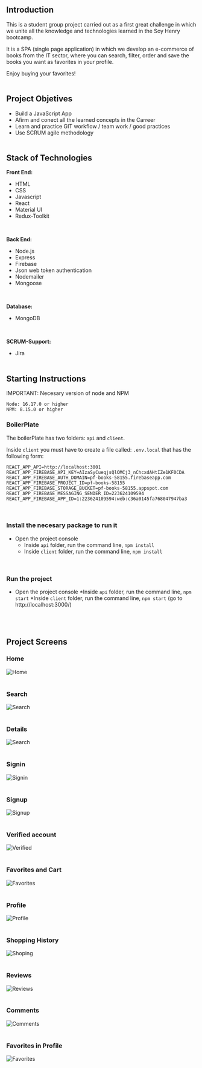 ## Introduction


This is a student group project carried out as a first great challenge in which we unite all the knowledge and technologies learned in the Soy Henry bootcamp.

It is a SPA (single page application) in which we develop an e-commerce of books from the IT sector, where you can search, filter, order and save the books you want as favorites in your profile.

Enjoy buying your favorites!
<br/><br/>
## Project Objetives

* Build a JavaScript App 
* Afirm and conect all the learned concepts in the Carreer
* Learn and practice GIT workflow / team work / good practices
* Use SCRUM agile methodology
<br/><br/>
## Stack of Technologies
 **Front End:**
* HTML
* CSS
* Javascript
* React
* Material UI
* Redux-Toolkit
<br/>

**Back End:**

* Node.js
* Express
* Firebase
* Json web token authentication
* Nodemailer
* Mongoose
<br/>

**Database:**
* MongoDB
<br/>

**SCRUM-Support:**
* Jira
<br/><br/>
## Starting Instructions

IMPORTANT: Necesary version of node and NPM

    Node: 16.17.0 or higher
    NPM: 8.15.0 or higher

### BoilerPlate

The boilerPlate has two folders: `api` and `client`.

Inside `client` you must have to create a file called: `.env.local` that has the following form:

    REACT_APP_API=http://localhost:3001
    REACT_APP_FIREBASE_API_KEY=AIzaSyCueqjsQlOMCj3_nChcxdAHtIZe1KF0CDA
    REACT_APP_FIREBASE_AUTH_DOMAIN=pf-books-58155.firebaseapp.com
    REACT_APP_FIREBASE_PROJECT_ID=pf-books-58155
    REACT_APP_FIREBASE_STORAGE_BUCKET=pf-books-58155.appspot.com
    REACT_APP_FIREBASE_MESSAGING_SENDER_ID=223624109594
    REACT_APP_FIREBASE_APP_ID=1:223624109594:web:c36a0145fa768047947ba3
<br/>

### Install the necesary package to run it

* Open the project console
    * Inside `api` folder, run the command line, `npm install`
    * Inside `client` folder, run the command line, `npm install`
<br/>

### Run the project

* Open the project console
    *Inside `api` folder, run the command line, `npm start`
    *Inside `client` folder, run the command line, `npm start` (go to http://localhost:3000/)

<br/><br/>
## Project Screens
### Home
![Home](client/public/home.png)
<br/><br/>
### Search
![Search](client/public/search.png)
<br/><br/>
### Details
![Search](client/public/detail.png)
<br/><br/>
### Signin
![Signin](client/public/signin.png)
<br/><br/>
### Signup
![Signup](client/public/signup.png)
<br/><br/>
### Verified account
![Verified](client/public/verification.png)
<br/><br/>
### Favorites and Cart
![Favorites](client/public/favorites.png)
<br/><br/>
### Profile
![Profile](client/public/profile.png)
<br/><br/>
### Shopping History
![Shoping](client/public/shopping_history.png)
<br/><br/>
### Reviews
![Reviews](client/public/reviews.png)
<br/><br/>
### Comments
![Comments](client/public/comments.png)
<br/><br/>
### Favorites in Profile
![Favorites](client/public/favs_in_profile.png)
<br/><br/>




